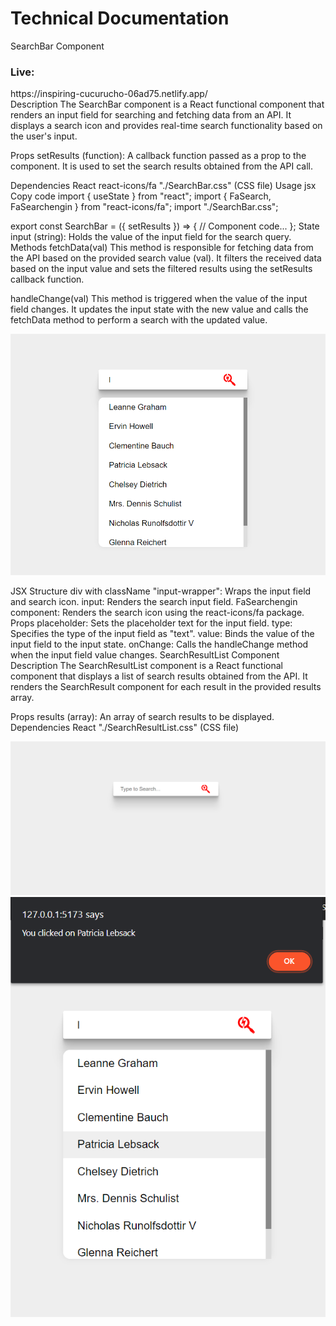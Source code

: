<h1>Technical Documentation</h1>
SearchBar Component
<h3>Live:</h3>https://inspiring-cucurucho-06ad75.netlify.app/ </br>
Description
The SearchBar component is a React functional component that renders an input field for searching and fetching data from an API. It displays a search icon and provides real-time search functionality based on the user's input.

Props
setResults (function): A callback function passed as a prop to the component. It is used to set the search results obtained from the API call.

Dependencies
React
react-icons/fa
"./SearchBar.css" (CSS file)
Usage
jsx
Copy code
import { useState } from "react";
import { FaSearch, FaSearchengin } from "react-icons/fa";
import "./SearchBar.css";

export const SearchBar = ({ setResults }) => {
  // Component code...
};
State
input (string): Holds the value of the input field for the search query.
Methods
fetchData(val)
This method is responsible for fetching data from the API based on the provided search value (val). It filters the received data based on the input value and sets the filtered results using the setResults callback function.

handleChange(val)
This method is triggered when the value of the input field changes. It updates the input state with the new value and calls the fetchData method to perform a search with the updated value.

![](./src/assets/2.png)


JSX
Structure
div with className "input-wrapper": Wraps the input field and search icon.
input: Renders the search input field.
FaSearchengin component: Renders the search icon using the react-icons/fa package.
Props
placeholder: Sets the placeholder text for the input field.
type: Specifies the type of the input field as "text".
value: Binds the value of the input field to the input state.
onChange: Calls the handleChange method when the input field value changes.
SearchResultList Component
Description
The SearchResultList component is a React functional component that displays a list of search results obtained from the API. It renders the SearchResult component for each result in the provided results array.

Props
results (array): An array of search results to be displayed.
Dependencies
React
"./SearchResultList.css" (CSS file)



![](./src/assets/1.png)
![](./src/assets/3.png)
